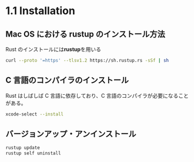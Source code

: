 # 1.1 Installation

## Mac OS における rustup のインストール方法

Rust のインストールには**rustup**を用いる

```sh
curl --proto '=https' --tlsv1.2 https://sh.rustup.rs -sSf | sh
```

## C 言語のコンパイラのインストール

Rust はしばしば C 言語に依存しており、C 言語のコンパイラが必要になることがある。

```sh
xcode-select --install
```

## バージョンアップ・アンインストール

```sh
rustup update
rustup self uninstall
```
